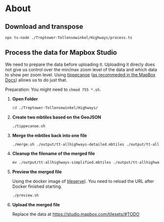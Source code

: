 # About

## Download and transpose

```
npx ts-node ./Treptower-Tollensewinkel/Highways/process.ts
```

## Process the data for Mapbox Studio

We need to prepare the data before uploading it. Uploading it direcly does not give us control over the min/max zoom level of the data and which data to show per zoom level. Using [tippecanoe](https://github.com/mapbox/tippecanoe) ([as recommeded in the MapBox Docs](https://docs.mapbox.com/help/troubleshooting/adjust-tileset-zoom-extent/)) allows us to do just that.

Preparation: You might need to `chmod 755 *.sh`.

1. **Open Folder**

   ```sh
   cd ./Treptower-Tollensewinkel/Highways/
   ```

1. **Create two mbtiles based on the GeoJSON**

   ```sh
   ./tippecanoe.sh
   ```

1. **Merge the mbtiles back into one file**

   ```sh
   ./merge.sh ./output/tt-allhighways-detailed.mbtiles ./output/tt-allhighways-simplified.mbtiles
   ```

1. **Cleanup the filename of the merged file**

   ```sh
   mv ./output/tt-allhighways-simplified.mbtiles ./output/tt-allhighways-combined.mbtiles
   ```

1. **Preview the merged file**

   Using the docker image of [tileserve](https://github.com/maptiler/tileserver-gl)). You need to reload the URL after Docker finished starting.

   ```sh
   ./preview.sh
   ```

1. **Upload the merged file**

   Replace the data at https://studio.mapbox.com/tilesets/#TODO

